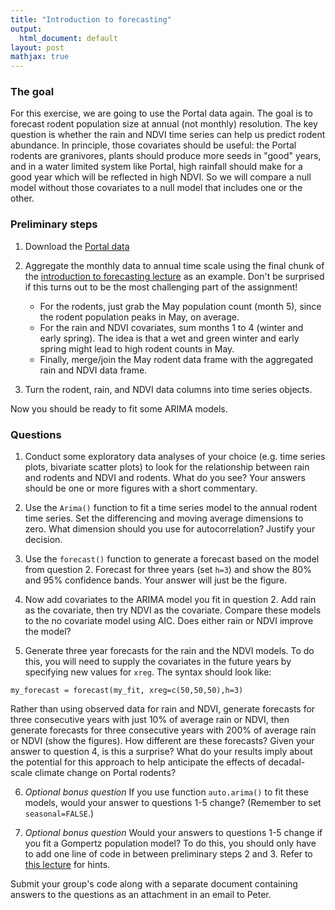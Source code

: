 ```yaml
---
title: "Introduction to forecasting"
output:
  html_document: default
layout: post
mathjax: true
---
```


### The goal ###

For this exercise, we are going to use the Portal data again. The goal is 
to forecast rodent population size at annual (not monthly) resolution. The
key question is whether the rain and NDVI time series can help us predict
rodent abundance. In principle, those covariates should be useful: the 
Portal rodents are granivores, plants should produce more seeds in "good"
years, and in a water limited system like Portal, high rainfall should make
for a good year which will be reflected in high NDVI. So we will compare a 
null model without those covariates to a null model that includes one or 
the other.

### Preliminary steps ###

1. Download the [Portal data](https://github.com/pbadler/forecasting-dynamics-course/blob/master/data/portal_timeseries.csv)

2. Aggregate the monthly data to annual time scale using the final chunk of the
[introduction to forecasting lecture](lectures/ts-forecast-intro) as an example. Don't be surprised if this turns out to be the most challenging part of the assignment! 
      + For the rodents, just grab the May population count (month 5), since the rodent population peaks in May, on average. 
      + For the rain and NDVI covariates, sum months 1 to 4 (winter and early spring). The idea is that a wet and green winter and early spring might lead to high rodent counts in May.
      + Finally, merge/join the May rodent data frame with the aggregated rain and NDVI data frame.

3. Turn the rodent, rain, and NDVI data columns into time series objects.

Now you should be ready to fit some ARIMA models.

### Questions ###

1. Conduct some exploratory data analyses of your choice (e.g. time series
plots, bivariate scatter plots) to look for the relationship between
rain and rodents and NDVI and rodents. What do you see? Your answers should 
be one or more figures with a short commentary.

2. Use the `Arima()` function to fit a time series model to the annual rodent 
time series. Set the differencing and moving average dimensions to zero. What 
dimension should you use for autocorrelation? Justify your decision.

3. Use the `forecast()` function to generate a forecast based on the model
from question 2. Forecast for three years (set `h=3`) and show the 
80% and 95% confidence bands. Your answer will just be the figure.

4. Now add covariates to the ARIMA model you fit in question 2. Add rain 
as the covariate, then try NDVI as the covariate. Compare these models to 
the no covariate model using AIC. Does either rain or NDVI improve the model?

5. Generate three year forecasts for the rain and the NDVI models. To do this,
you will need to supply the covariates in the future years by specifying new
values for `xreg`. The syntax should look like:
```
my_forecast = forecast(my_fit, xreg=c(50,50,50),h=3)
```
Rather than using observed data for rain and NDVI, generate forecasts for three 
consecutive years with just 10% of average rain or NDVI, then generate forecasts
for three consecutive years with 200% of average rain or NDVI (show the figures). 
How different are these forecasts? Given your answer to question 4, is this a 
surprise? What do your results imply about the potential for this approach
to help anticipate the effects of decadal-scale climate change on Portal rodents?

6. *Optional bonus question* If you use function `auto.arima()` to fit these models,
would your answer to questions 1-5 change? (Remember to set `seasonal=FALSE`.)

7. *Optional bonus question* Would your answers to questions 1-5 change if you
fit a Gompertz population model? To do this, you should only have to add one line
of code in between preliminary steps 2 and 3. Refer to [this lecture](lectures/relate-AR1-to-popn-model) for hints.

Submit your group's code along with a separate document containing answers to the questions as an attachment in an email to Peter.



